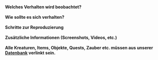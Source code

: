 <b>Welches Verhalten wird beobachtet?</b><br>
<br>
<b>Wie sollte es sich verhalten?</b><br>
<br>
<b>Schritte zur Reproduzierung</b><br>
<br>
<b>Zusätzliche Informationen (Screenshots, Videos, etc.)</b><br>
<br>
<b>Alle Kreaturen, Items, Objekte, Quests, Zauber etc. müssen aus unserer <a href="http://datenbank.classic-wow.org/" target="_blank">Datenbank</a> verlinkt sein.</b><br>
<br>

